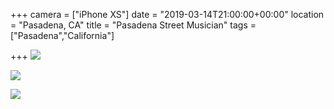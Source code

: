 +++
camera = ["iPhone XS"]
date = "2019-03-14T21:00:00+00:00"
location = "Pasadena, CA"
title = "Pasadena Street Musician"
tags = ["Pasadena","California"]

+++
![](https://res.cloudinary.com/tobyblog/image/upload/v1552625025/img/461E69A7-8660-433A-8938-D64C51FC300F.jpg)
<!--more-->
![](https://res.cloudinary.com/tobyblog/image/upload/v1552624987/img/9B0304B4-3011-40E7-B59D-6C95B083A736.jpg)

![](https://res.cloudinary.com/tobyblog/image/upload/v1552625088/img/DE24A743-21F6-4F33-8DC8-72E211873230.jpg)